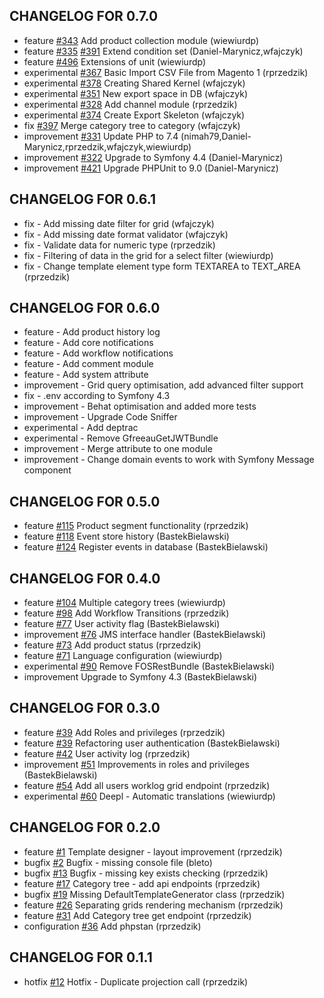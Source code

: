 ## CHANGELOG FOR 0.7.0
- feature [#343](https://github.com/ergonode/backend/issues/343) Add product collection module (wiewiurdp)
- feature [#335](https://github.com/ergonode/backend/issues/335) [#391](https://github.com/ergonode/backend/issues/391) Extend condition set (Daniel-Marynicz,wfajczyk)
- feature [#496](https://github.com/ergonode/backend/issues/496) Extensions of unit (wiewiurdp) 
- experimental [#367](https://github.com/ergonode/backend/issues/367) Basic Import CSV File from Magento 1 (rprzedzik)
- experimental [#378](https://github.com/ergonode/backend/issues/378) Creating Shared Kernel (wfajczyk)
- experimental [#351](https://github.com/ergonode/backend/issues/351) New export space in DB (wfajczyk)
- experimental [#328](https://github.com/ergonode/backend/issues/328) Add channel module (rprzedzik)
- experimental [#374](https://github.com/ergonode/backend/issues/374) Create Export Skeleton (wfajczyk)
- fix [#397](https://github.com/ergonode/backend/issues/397) Merge category tree to category (wfajczyk)
- improvement [#331](https://github.com/ergonode/backend/issues/331) Update PHP to 7.4 (nimah79,Daniel-Marynicz,rprzedzik,wfajczyk,wiewiurdp) 
- improvement [#322](https://github.com/ergonode/backend/issues/332) Upgrade to Symfony 4.4 (Daniel-Marynicz)
- improvement [#421](https://github.com/ergonode/backend/issues/421) Upgrade PHPUnit to 9.0 (Daniel-Marynicz)
 
## CHANGELOG FOR 0.6.1
 - fix - Add missing date filter for grid (wfajczyk)
 - fix - Add missing date format validator (wfajczyk)
 - fix - Validate data for numeric type (rprzedzik)
 - fix - Filtering of data in the grid for a select filter (wiewiurdp)
 - fix - Change template element type form TEXTAREA to TEXT_AREA (rprzedzik)

## CHANGELOG FOR 0.6.0 
 - feature - Add product history log
 - feature - Add core notifications 
 - feature - Add workflow notifications
 - feature - Add comment module 
 - feature - Add system attribute
 - improvement - Grid query optimisation, add advanced filter support
 - fix - .env according to Symfony 4.3 
 - improvement - Behat optimisation and added more tests
 - improvement - Upgrade Code Sniffer
 - experimental - Add deptrac
 - experimental - Remove GfreeauGetJWTBundle 
 - improvement - Merge attribute to one module
 - improvement - Change domain events to work with Symfony Message component
  
## CHANGELOG FOR 0.5.0
 - feature [#115](https://github.com/ergonode/backend/issues/115) Product segment functionality (rprzedzik)
 - feature [#118](https://github.com/ergonode/backend/issues/118) Event store history (BastekBielawski)
 - feature [#124](https://github.com/ergonode/backend/issues/124) Register events in database (BastekBielawski)
  
## CHANGELOG FOR 0.4.0

 - feature [#104](https://github.com/ergonode/backend/issues/104) Multiple category trees (wiewiurdp)
 - feature [#98](https://github.com/ergonode/backend/issues/98) Add Workflow Transitions (rprzedzik)
 - feature [#77](https://github.com/ergonode/backend/issues/77) User activity flag (BastekBielawski)
 - improvement [#76](https://github.com/ergonode/backend/issues/76) JMS interface handler (BastekBielawski)
 - feature [#73](https://github.com/ergonode/backend/issues/73) Add product status (rprzedzik)
 - feature [#71](https://github.com/ergonode/backend/issues/71) Language configuration (wiewiurdp)
 - experimental [#90](https://github.com/ergonode/backend/issues/90) Remove FOSRestBundle (BastekBielawski)
 - improvement Upgrade to Symfony 4.3 (BastekBielawski)
 
## CHANGELOG FOR 0.3.0

 - feature [#39](https://github.com/ergonode/backend/issues/39) Add Roles and privileges (rprzedzik)
 - feature [#39](https://github.com/ergonode/backend/issues/41) Refactoring user authentication (BastekBielawski)
 - feature [#42](https://github.com/ergonode/backend/issues/42) User activity log (rprzedzik)
 - improvement [#51](https://github.com/ergonode/backend/issues/51) Improvements in roles and privileges (BastekBielawski)
 - feature [#54](https://github.com/ergonode/backend/issues/54) Add all users worklog grid endpoint (rprzedzik)
 - experimental [#60](https://github.com/ergonode/backend/issues/60) Deepl - Automatic translations (wiewiurdp)
  
## CHANGELOG FOR 0.2.0

- feature [#1](https://github.com/ergonode/backend/issues/1) Template designer - layout improvement (rprzedzik)
- bugfix [#2](https://github.com/ergonode/backend/issues/2) Bugfix - missing console file (bleto)
- bugfix [#13](https://github.com/ergonode/backend/issues/13) Bugfix - missing key exists checking (rprzedzik)
- feature [#17](https://github.com/ergonode/backend/issues/17) Category tree - add api endpoints (rprzedzik)
- bugfix [#19](https://github.com/ergonode/backend/issues/19) Missing DefaultTemplateGenerator class (rprzedzik)
- feature [#26](https://github.com/ergonode/backend/issues/26) Separating grids rendering mechanism (rprzedzik)
- feature [#31](https://github.com/ergonode/backend/issues/31) Add Category tree get endpoint (rprzedzik)
- configuration [#36](https://github.com/ergonode/backend/issues/36) Add phpstan (rprzedzik)

## CHANGELOG FOR 0.1.1

- hotfix [#12](https://github.com/ergonode/backend/issues/12) Hotfix - Duplicate projection call (rprzedzik)

